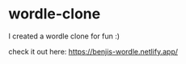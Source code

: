 # wordle-clone

I created a wordle clone for fun :)

check it out here: https://benjis-wordle.netlify.app/
